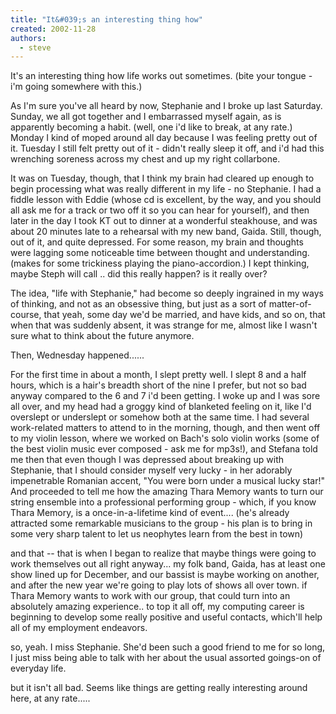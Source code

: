 ```yaml
---
title: "It&#039;s an interesting thing how"
created: 2002-11-28
authors: 
  - steve
---
```


It's an interesting thing how life works out sometimes. (bite your tongue - i'm going somewhere with this.)  
  
As I'm sure you've all heard by now, Stephanie and I broke up last Saturday. Sunday, we all got together and I embarrassed myself again, as is apparently becoming a habit. (well, one i'd like to break, at any rate.) Monday I kind of moped around all day because I was feeling pretty out of it. Tuesday I still felt pretty out of it - didn't really sleep it off, and i'd had this wrenching soreness across my chest and up my right collarbone.  
  
It was on Tuesday, though, that I think my brain had cleared up enough to begin processing what was really different in my life - no Stephanie. I had a fiddle lesson with Eddie (whose cd is excellent, by the way, and you should all ask me for a track or two off it so you can hear for yourself), and then later in the day I took KT out to dinner at a wonderful steakhouse, and was about 20 minutes late to a rehearsal with my new band, Gaida. Still, though, out of it, and quite depressed. For some reason, my brain and thoughts were lagging some noticeable time between thought and understanding. (makes for some trickiness playing the piano-accordion.) I kept thinking, maybe Steph will call .. did this really happen? is it really over?  
  
The idea, "life with Stephanie," had become so deeply ingrained in my ways of thinking, and not as an obsessive thing, but just as a sort of matter-of-course, that yeah, some day we'd be married, and have kids, and so on, that when that was suddenly absent, it was strange for me, almost like I wasn't sure what to think about the future anymore.  
  
Then, Wednesday happened......  
  
  
For the first time in about a month, I slept pretty well. I slept 8 and a half hours, which is a hair's breadth short of the nine I prefer, but not so bad anyway compared to the 6 and 7 i'd been getting. I woke up and I was sore all over, and my head had a groggy kind of blanketed feeling on it, like I'd overslept or underslept or somehow both at the same time. I had several work-related matters to attend to in the morning, though, and then went off to my violin lesson, where we worked on Bach's solo violin works (some of the best violin music ever composed - ask me for mp3s!), and Stefana told me then that even though I was depressed about breaking up with Stephanie, that I should consider myself very lucky - in her adorably impenetrable Romanian accent, "You were born under a musical lucky star!" And proceeded to tell me how the amazing Thara Memory wants to turn our string ensemble into a professional performing group - which, if you know Thara Memory, is a once-in-a-lifetime kind of event.... (he's already attracted some remarkable musicians to the group - his plan is to bring in some very sharp talent to let us neophytes learn from the best in town)  
  
  
and that -- that is when I began to realize that maybe things were going to work themselves out all right anyway... my folk band, Gaida, has at least one show lined up for December, and our bassist is maybe working on another, and after the new year we're going to play lots of shows all over town. if Thara Memory wants to work with our group, that could turn into an absolutely amazing experience.. to top it all off, my computing career is beginning to develop some really positive and useful contacts, which'll help all of my employment endeavors.  
  
  
  
so, yeah. I miss Stephanie. She'd been such a good friend to me for so long, I just miss being able to talk with her about the usual assorted goings-on of everyday life.  
  
but it isn't all bad. Seems like things are getting really interesting around here, at any rate.....
